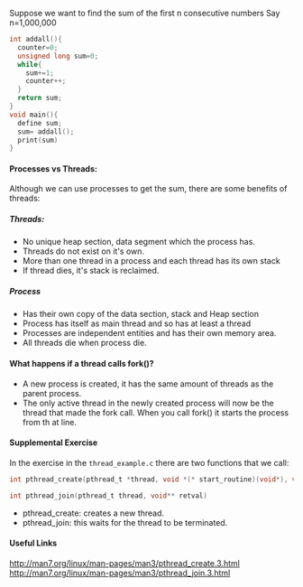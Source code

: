 Suppose we want to find the sum of the first n consecutive numbers
Say n=1,000,000

```c
int addall(){
  counter=0;
  unsigned long sum=0;
  while{
    sum+=1;
    counter++;
  }
  return sum;
}
void main(){
  define sum;
  sum= addall();
  print(sum)
}
```

#### Processes vs Threads:

Although we can use processes to get the sum, there are some benefits of threads:

##### Threads:

- No unique heap section, data segment which the process has.
- Threads do not exist on it's own.
- More than one thread in a process and each thread has its own stack
- If thread dies, it's stack is reclaimed.

##### Process

- Has their own copy of the data section, stack and Heap section
- Process has itself as main thread and so has at least a thread
- Processes are independent entities and has their own memory area.
- All threads die when process die.

#### What happens if a thread calls fork()?

- A new process is created, it has the same amount of threads as the parent process.
- The only active thread in the newly created process will now be the thread that made the fork call. When you call fork() it starts the process from th at line.

#### Supplemental Exercise

In the exercise in the `thread_example.c` there are two functions that we call:

```c
int pthread_create(pthread_t *thread, void *(* start_routine)(void*), void *arg);

int pthread_join(pthread_t thread, void** retval)
```

- pthread_create: creates a new thread.
- pthread_join: this waits for the thread to be terminated.

#### Useful Links

http://man7.org/linux/man-pages/man3/pthread_create.3.html
http://man7.org/linux/man-pages/man3/pthread_join.3.html
